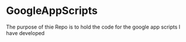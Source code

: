 # GoogleAppScripts

The purpose of thie Repo is to hold the code for the google app scripts I have developed
